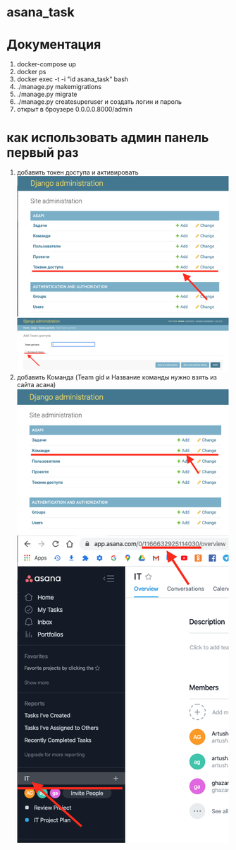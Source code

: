 # asana_task

# Документация

1. docker-compose up
2. docker ps
3. docker exec -t -i "id asana_task" bash
4. ./manage.py makemigrations
5. ./manage.py migrate
6. ./manage.py createsuperuser и создать логин и пароль
7. открыт в броузере 0.0.0.0.8000/admin

# как использовать админ панель первый раз

1. добавить токен доступа и активировать
![Иллюстрация к проекту](https://github.com/artush96/images/raw/master/token.png)
![Иллюстрация к проекту](https://github.com/artush96/images/raw/master/aktivacia_tokena.png)
2. добавить Команда (Team gid и Название команды нужно взять из сайта асана)
![Иллюстрация к проекту](https://github.com/artush96/images/raw/master/kamanda.png)
![Иллюстрация к проекту](https://github.com/artush96/images/raw/master/gid_i_name_kamandi.png)








